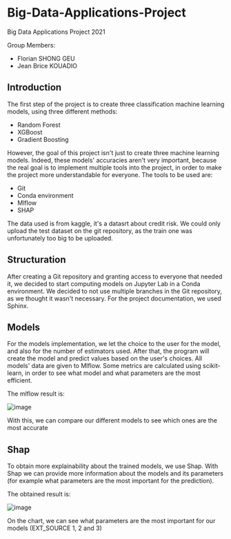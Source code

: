# Big-Data-Applications-Project

Big Data Applications Project 2021

Group Members:

- Florian SHONG GEU
- Jean Brice KOUADIO

## Introduction

The first step of the project is to create three classification machine learning models, using three different methods:
- Random Forest
- XGBoost
- Gradient Boosting

However, the goal of this project isn't just to create three machine learning models. Indeed, these models' accuracies aren't very important, because the real goal is to implement
multiple tools into the project, in order to make the project more understandable for everyone.
The tools to be used are:
- Git
- Conda environment
- Mlflow
- SHAP

The data used is from kaggle, it's a datasrt about credit risk. We could only upload the test dataset on the git repository, as the train one was unfortunately too big to be uploaded.

## Structuration

After creating a Git repository and granting access to everyone that needed it, we decided to start computing models on Jupyter Lab in a Conda environment.
We decided to not use multiple branches in the Git repository, as we thought it wasn't necessary.
For the project documentation, we used Sphinx.

## Models

For the models implementation, we let the choice to the user for the model, and also for the number of estimators used.
After that, the program will create the model and predict values based on the user's choices. All models' data are given to Mlflow.
Some metrics are calculated using scikit-learn, in order to see what model and what parameters are the most efficient.

The mlflow result is:

![image](https://user-images.githubusercontent.com/93647151/143055651-89d26cec-5b23-443f-8655-f4504043234e.png)

With this, we can compare our different models to see which ones are the most accurate

## Shap

To obtain more explainability about the trained models, we use Shap.
With Shap we can provide more information about the models and its parameters (for example what parameters are the most important for the prediction).

The obtained result is:

![image](https://user-images.githubusercontent.com/93647151/143055347-bca39a96-d6a4-4ba0-b293-6101eb59a10f.png)

On the chart, we can see what parameters are the most important for our models (EXT_SOURCE 1, 2 and 3)


